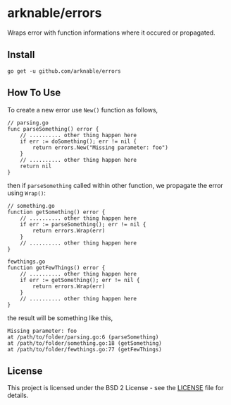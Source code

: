 # arknable/errors

Wraps error with function informations where it occured or propagated.

## Install

`go get -u github.com/arknable/errors`

## How To Use

To create a new error use `New()` function as follows,
```
// parsing.go
func parseSomething() error {
    // .......... other thing happen here
    if err := doSomething(); err != nil {
        return errors.New("Missing parameter: foo")
    }    
    // .......... other thing happen here
    return nil
}
```

then if `parseSomething` called within other function, we propagate the error using `Wrap()`:

```
// something.go
function getSomething() error {
    // .......... other thing happen here
    if err := parseSomething(); err != nil {
        return errors.Wrap(err)
    }
    // .......... other thing happen here
}
```

```
fewthings.go
function getFewThings() error {
    // .......... other thing happen here
    if err := getSomething(); err != nil {
        return errors.Wrap(err)
    }
    // .......... other thing happen here
}
```

the result will be something like this,
```
Missing parameter: foo
at /path/to/folder/parsing.go:6 (parseSomething)
at /path/to/folder/something.go:18 (getSomething)
at /path/to/folder/fewthings.go:77 (getFewThings)
```

## License

This project is licensed under the BSD 2 License - see the [LICENSE](LICENSE) file for details.

